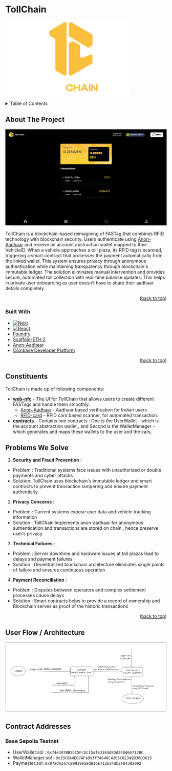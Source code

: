 # TollChain

![logo](assets/tollchain-logo.png)

<!-- TABLE OF CONTENTS -->
<details>
  <summary>Table of Contents</summary>
  <ol>
    <li>
      <a href="#about-the-project">About The Project</a>
      <ul>
        <li><a href="#built-with">Built With</a></li>
      </ul>
    </li>
    <li><a href="#constituents">Constituents</a></li>
    <li><a href="#problems-we-solve">Problems We Solve</a></li>
  </ol>
</details>

## About The Project

![cover](assets/cover.jpeg)

TollChain is a blockchain-based reimagining of FASTag that combines RFID technology with blockchain security. Users authenticate using [Anon-Aadhaar](https://pse.dev/en/projects/anon-aadhaar) and receive an account abstraction wallet mapped to their VehicleID. When a vehicle approaches a toll plaza, its RFID tag is scanned, triggering a smart contract that processes the payment automatically from the linked wallet. This system ensures privacy through anonymous authentication while maintaining transparency through blockchain's immutable ledger. The solution eliminates manual intervention and provides secure, automated toll collection with real-time balance updates. This helps in private user onboarding as user doesn’t have to share their aadhaar details completely.

<p align="right">(<a href="#readme-top">back to top</a>)</p>

### Built With

[Next.js]: https://img.shields.io/badge/Next.js-black?style=for-the-badge&logo=next.js
[React.js]: https://img.shields.io/badge/React-blue?style=for-the-badge&logo=react
[Next-url]: https://nextjs.org/
[React-url]: https://reactjs.org/

- [![Next][Next.js]][Next-url]
- [![React][React.js]][React-url]
- [Foundry](https://hardhat.org/)
- [Scaffold-ETH 2](https://scaffoldeth.io/)
- [Anon-Aadhaar](https://pse.dev/en/projects/anon-aadhaar)
- [Coinbase Developer Platform](https://www.coinbase.com/en-ar/developer-platform)

<p align="right">(<a href="#readme-top">back to top</a>)</p>

## Constituents

TollChain is made up of following components:

- **[web-nfc](https://github.com/namay26/eth-fasttag/tree/main/web-nfc)** - The UI for TollChain that allows users to create different FASTags and handle them smoothly.
  - [Anon-Aadhaar](https://pse.dev/projects/anon-aadhaar) - Aadhaar based verification for Indian users
  - [RFID-card](https://en.wikipedia.org/wiki/Radio-frequency_identification) - RFID card based scanner, for automated transaction.
- **[contracts](https://github.com/namay26/eth-fasttag/tree/main/contracts)** - Contains two contracts : One is the UserWallet - which is the account abstraction wallet , and Second is the WalletManager - which generates and maps these wallets to the user and the cars.

## Problems We Solve

1. **Security and Fraud Prevention** :

- Problem : Traditional systems face issues with unauthorized or double payments and cyber attacks
- Solution: TollChain uses blockchain's immutable ledger and smart contracts to prevent transaction tampering and ensure payment authenticity

2. **Privacy Concerns** :

- Problem : Current systems expose user data and vehicle tracking information
- Solution : TollChain implements anon-aadhaar for anonymous authentication and transactions are stored on chain , hence preserve user’s privacy

3. **Technical Failures** :

- Problem : Server downtime and hardware issues at toll plazas lead to delays and payment failures
- Solution : Decentralized blockchain architecture eliminates single points of failure and ensures continuous operation

4.  **Payment Reconciliation** :

- Problem : Disputes between operators and complex settlement processes cause delays
- Solution : Smart contracts helps to provide a record of ownership and Blockchain serves as proof of the historic transactions

<p align="right">(<a href="#readme-top">back to top</a>)</p>

## User Flow / Architecture

![Project Architecture](assets/tollchain.png "Architecture Diagram")

## Contract Addresses

### Base Sepolia Testnet

- UserWallet.sol : `0x74e397BB2bC5FcDc15afe3184dEDd340d64712BC`
- WalletManager.sol : `0x33C6A4E07AFa99ff74648C4305C82349836D3615`
- Paymaster.sol: `0x972DA3a7cB9939e58d816E712624db2FD4392092`
